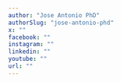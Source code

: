 ```yaml
---
author: "Jose Antonio PhD"
authorSlug: "jose-antonio-phd"
x: ""
facebook: ""
instagram: ""
linkedin: ""
youtube: ""
url: ""
---
```

